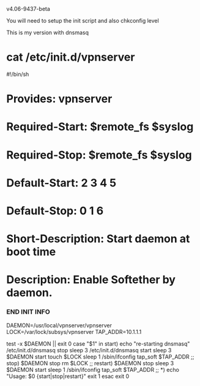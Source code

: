 v4.06-9437-beta

You will need to setup the init script and also chkconfig level

This is my version with dnsmasq

# cat /etc/init.d/vpnserver 
#!/bin/sh
# Provides:          vpnserver
# Required-Start:    $remote_fs $syslog
# Required-Stop:     $remote_fs $syslog
# Default-Start:     2 3 4 5
# Default-Stop:      0 1 6
# Short-Description: Start daemon at boot time
# Description:       Enable Softether by daemon.
### END INIT INFO
DAEMON=/usr/local/vpnserver/vpnserver
LOCK=/var/lock/subsys/vpnserver
TAP_ADDR=10.1.1.1

test -x $DAEMON || exit 0
case "$1" in
start)
echo "re-starting dnsmasq"
/etc/init.d/dnsmasq stop
sleep 3
/etc/init.d/dnsmasq start
sleep 3
$DAEMON start
touch $LOCK
sleep 1
/sbin/ifconfig tap_soft $TAP_ADDR
;;
stop)
$DAEMON stop
rm $LOCK
;;
restart)
$DAEMON stop
sleep 3
$DAEMON start
sleep 1
/sbin/ifconfig tap_soft $TAP_ADDR
;;
*)
echo "Usage: $0 {start|stop|restart}"
exit 1
esac
exit 0
